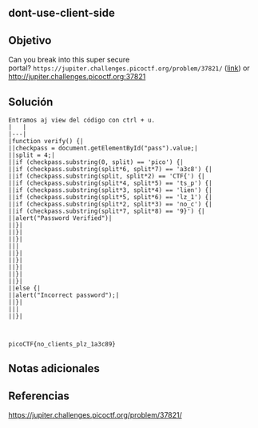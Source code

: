 ## dont-use-client-side
## Objetivo
Can you break into this super secure portal? `https://jupiter.challenges.picoctf.org/problem/37821/` ([link](https://jupiter.challenges.picoctf.org/problem/37821/)) or http://jupiter.challenges.picoctf.org:37821
## Solución 
```shell
Entramos aj view del código con ctrl + u.
|   |
|---|
|function verify() {|
||checkpass = document.getElementById("pass").value;|
||split = 4;|
||if (checkpass.substring(0, split) == 'pico') {|
||if (checkpass.substring(split*6, split*7) == 'a3c8') {|
||if (checkpass.substring(split, split*2) == 'CTF{') {|
||if (checkpass.substring(split*4, split*5) == 'ts_p') {|
||if (checkpass.substring(split*3, split*4) == 'lien') {|
||if (checkpass.substring(split*5, split*6) == 'lz_1') {|
||if (checkpass.substring(split*2, split*3) == 'no_c') {|
||if (checkpass.substring(split*7, split*8) == '9}') {|
||alert("Password Verified")|
||}|
||}|
||}|
|||
||}|
||}|
||}|
||}|
||}|
||else {|
||alert("Incorrect password");|
||}|
|||
||}|



picoCTF{no_clients_plz_1a3c89}
```
## Notas adicionales
## Referencias
https://jupiter.challenges.picoctf.org/problem/37821/
